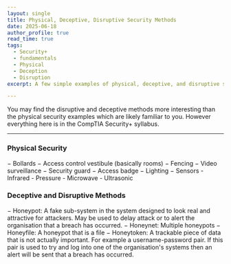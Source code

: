 ```yaml
---
layout: single
title: Physical, Deceptive, Disruptive Security Methods
date: 2025-06-18
author_profile: true
read_time: true
tags:
  - Security+
  - fundamentals
  - Physical
  - Deception
  - Disruption
excerpt: A few simple examples of physical, deceptive, and disruptive security methods

---
```

You may find the disruptive and deceptive methods more interesting than the physical security examples which are likely familiar to you. However everything here is in the CompTIA Security+ syllabus.

---

### Physical Security

− Bollards
− Access control vestibule (basically rooms)
− Fencing
− Video surveillance
− Security guard
− Access badge
− Lighting
− Sensors
	- Infrared
	- Pressure
	- Microwave
	- Ultrasonic

### Deceptive and Disruptive Methods

− Honeypot: A fake sub-system in the system designed to look real and attractive for attackers. May be used to delay attack or to alert the organisation that a breach has occurred.
− Honeynet: Multiple honeypots
− Honeyfile: A honeypot that is a file
− Honeytoken: A trackable piece of data that is not actually important. For example a username-password pair. If this pair is used to try and log into one of the organisation's systems then an alert will be sent that a breach has occurred.

